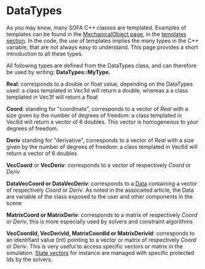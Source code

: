 DataTypes
=========

As you may know, many SOFA C++ classes are templated. Examples of templates can be found in the [MechanicalObject page](https://www.sofa-framework.org/community/doc/simulation-principles/mechanicalobject/), in the [templates section](https://www.sofa-framework.org/community/doc/simulation-principles/mechanicalobject/#templates). In the code, the use of templates implies the many types in the C++ variable, that are not always easy to understand. This page provides a short introduction to all these types.

All following types are defined from the DataTypes class, and can therefore be used by writing: **DataTypes::MyType**.

**Real**: corresponds to a double or float value, depending on the DataTypes used: a class templated in Vec3d will return a double, whereas a a class templated in Vec3f will return a float

**Coord**: standing for "coordinate", corresponds to a vector of _Real_ with a size given by the number of degrees of freedom: a class templated in Vec6d will return a vector of 6 doubles. This vector is homogeneous to your degrees of freedom.

**Deriv** standing for "derivative", corresponds to a vector of _Real_ with a size given by the number of degrees of freedom: a class templated in Vec6d will return a vector of 6 doubles

**VecCoord** or **VecDeriv**: corresponds to a vector of respectively _Coord_ or _Deriv_

**DataVecCoord or DataVecDeriv**: corresponds to a [Data](https://www.sofa-framework.org/community/doc/main-principles/scene-graph/#data) containing a vector of respectively _Coord_ or _Deriv_. As noted in the assocaited article, the Data are variable of the class exposed to the user and other components in the scene

**MatrixCoord or MatrixDeriv**: corresponds to a matrix of respectively _Coord_ or _Deriv_, this is more especially used by solvers and constraint algorithms

**VecCoordId, VecDerivId, MatrixCoordId or MatrixDerivId**: corresponds to an identifiant value (int) pointing to a vector or matrix of respectively _Coord_ or _Deriv_. This is very useful to access specific vectors or matrix in the simulation. [State vectors](https://www.sofa-framework.org/community/doc/simulation-principles/mechanicalobject/#state-vectors) for instance are managed with specific protected Ids by the solvers.